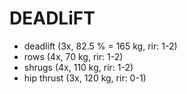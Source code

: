 # DEADLiFT
* deadlift (3x, 82.5 % = 165 kg, rir: 1-2)
* rows (4x, 70 kg, rir: 1-2)
* shrugs (4x, 110 kg, rir: 1-2)
* hip thrust (3x, 120 kg, rir: 0-1)
